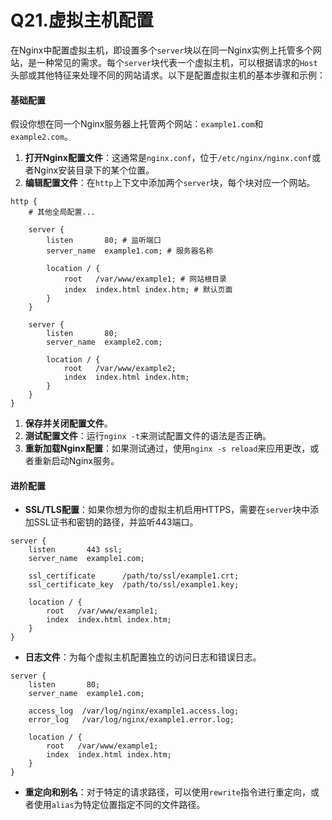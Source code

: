 # Q21.虚拟主机配置

在Nginx中配置虚拟主机，即设置多个`server`块以在同一Nginx实例上托管多个网站，是一种常见的需求。每个`server`块代表一个虚拟主机，可以根据请求的`Host`头部或其他特征来处理不同的网站请求。以下是配置虚拟主机的基本步骤和示例：

#### 基础配置

假设你想在同一个Nginx服务器上托管两个网站：`example1.com`和`example2.com`。

1. **打开Nginx配置文件**：这通常是`nginx.conf`，位于`/etc/nginx/nginx.conf`或者Nginx安装目录下的某个位置。
2. **编辑配置文件**：在`http`上下文中添加两个`server`块，每个块对应一个网站。

```nginx
http {
    # 其他全局配置...

    server {
        listen       80; # 监听端口
        server_name  example1.com; # 服务器名称

        location / {
            root   /var/www/example1; # 网站根目录
            index  index.html index.htm; # 默认页面
        }
    }

    server {
        listen       80;
        server_name  example2.com;

        location / {
            root   /var/www/example2;
            index  index.html index.htm;
        }
    }
}
```

1. **保存并关闭配置文件**。
2. **测试配置文件**：运行`nginx -t`来测试配置文件的语法是否正确。
3. **重新加载Nginx配置**：如果测试通过，使用`nginx -s reload`来应用更改，或者重新启动Nginx服务。

#### 进阶配置

- **SSL/TLS配置**：如果你想为你的虚拟主机启用HTTPS，需要在`server`块中添加SSL证书和密钥的路径，并监听443端口。

```nginx
server {
    listen       443 ssl;
    server_name  example1.com;

    ssl_certificate      /path/to/ssl/example1.crt;
    ssl_certificate_key  /path/to/ssl/example1.key;

    location / {
        root   /var/www/example1;
        index  index.html index.htm;
    }
}
```

- **日志文件**：为每个虚拟主机配置独立的访问日志和错误日志。

```nginx
server {
    listen       80;
    server_name  example1.com;

    access_log  /var/log/nginx/example1.access.log;
    error_log   /var/log/nginx/example1.error.log;

    location / {
        root   /var/www/example1;
        index  index.html index.htm;
    }
}
```

- **重定向和别名**：对于特定的请求路径，可以使用`rewrite`指令进行重定向，或者使用`alias`为特定位置指定不同的文件路径。